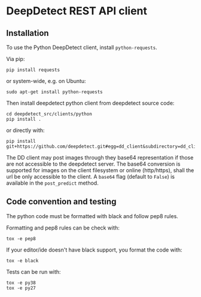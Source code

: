 # DeepDetect REST API client

## Installation

To use the Python DeepDetect client, install `python-requests`.

Via pip:
```
pip install requests
```

or system-wide, e.g. on Ubuntu:
```
sudo apt-get install python-requests
```

Then install deepdetect python client from deepdetect source code:

```
cd deepdetect_src/clients/python
pip install .
```

or directly with:

```
pip install git+https://github.com/deepdetect.git#egg=dd_client&subdirectory=dd_client
```

The DD client may post images through they base64 representation if those are
not accessible to the deepdetect server. The base64 conversion is supported for
images on the client filesystem or online (http/https), shall the url be only
accessible to the client. A `base64` flag (default to `False`) is available in
the `post_predict` method.

## Code convention and testing

The python code must be formatted with black and follow pep8 rules.

Formatting and pep8 rules can be check with:

```
tox -e pep8
```

If your editor/ide doesn't have black support, you format the code with:

```
tox -e black
```

Tests can be run with:

```
tox -e py38
tox -e py27
```
